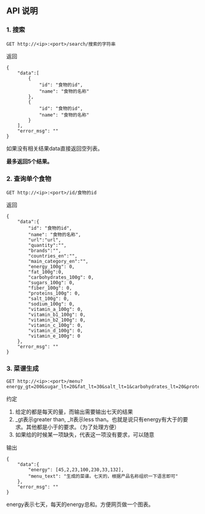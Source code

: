 ## API 说明

### 1. 搜索
```
GET http://<ip>:<port>/search/搜索的字符串
```

返回
```
{
    "data":[
        {
            "id": "食物的id",
            "name": "食物的名称"
        },
        {
            "id": "食物的id",
            "name": "食物的名称"
        }
    ],   
    "error_msg": ""
}
```

如果没有相关结果data直接返回空列表。

**最多返回5个结果。** 

### 2. 查询单个食物

```
GET http://<ip>:<port>/id/食物的id
```

返回
```
{
    "data":{
        "id": "食物的id",
        "name": "食物的名称",
        "url":"url",
        "quantity":"",
        "brands":"",
        "countries_en":"",
        "main_category_en":"",
        "energy_100g": 0,
        "fat_100g":0,
        "carbohydrates_100g": 0,
        "sugars_100g": 0,
        "fiber_100g": 0,
        "proteins_100g": 0,
        "salt_100g": 0,
        "sodium_100g": 0,
        "vitamin_a_100g": 0,
        "vitamin_b1_100g": 0,
        "vitamin_b2_100g": 0,
        "vitamin_c_100g": 0,
        "vitamin_d_100g": 0,
        "vitamin_e_100g": 0
    },
    "error_msg": ""
}
```


### 3. 菜谱生成

```
GET http://<ip>:<port>/menu?energy_gt=200&sugar_lt=20&fat_lt=30&salt_lt=1&carbohydrates_lt=20&proteins_lt=1
```

约定
1. 给定的都是每天的量，而输出需要输出七天的结果
2. _gt表示greater than, _lt表示less than。也就是说只有energy有大于的要求。其他都是小于的要求。（为了处理方便）
3. 如果给的时候某一项缺失，代表这一项没有要求，可以随意

输出
```
{
    "data":{
        "energy": [45,2,23,100,230,33,132],
        "menu_text": "生成的菜谱。七天的，根据产品名称组织一下语言即可"
    },
    "error_msg": ""
}
```

energy表示七天，每天的energy总和。方便网页做一个图表。